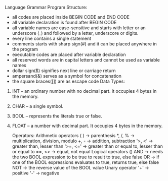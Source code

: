 Language Grammar
Program Structure:
- all codes are placed inside BEGIN CODE and END CODE
- all variable declaration is found after BEGIN CODE
- all variable names are case-sensitive and starts with letter or an underscore (_) and followed by a letter, underscore or digits.
- every line contains a single statement
- comments starts with sharp sign(#) and it can be placed anywhere in the program
- executable codes are placed after variable declaration
- all reserved words are in capital letters and cannot be used as variable names
- dollar sign($) signifies next line or carriage return
- ampersand(&) serves as a symbol for concatenation
- the square braces([]) are as escape code
  Data Types:
1. INT – an ordinary number with no decimal part. It occupies 4 bytes in the memory.
2. CHAR – a single symbol.
3. BOOL – represents the literals true or false.
4. FLOAT – a number with decimal part. It occupies 4 bytes in the memory.

   Operators:
   Arithmetic operators
   ( ) -> parenthesis
   *, /, % -> multiplication, division, modulo
   +, - -> addition, subtraction
'>, <' -> greater than, lesser than
'>=, <=' -> greater than or equal to, lesser than or equal to
==, <> -> equal, not equal
Logical operators (<BOOL expression><LogicalOperator><BOOL expression>)
AND -> needs the two BOOL expression to be true to result to true, else false
OR -> if one of the BOOL expressions evaluates to true, returns true, else false
NOT -> the reverse value of the BOOL value
Unary operator
'+' -> positive
'-' -> negative